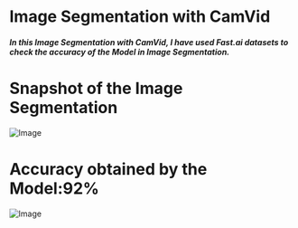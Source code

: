 # **Image Segmentation with CamVid**

##### In this Image Segmentation with CamVid, I have used Fast.ai datasets to check the accuracy of the Model in Image Segmentation.

# **Snapshot of the Image Segmentation**
![Image](https://res.cloudinary.com/dge89aqpc/image/upload/v1595413670/5_wweqyc.png)

# **Accuracy obtained by the Model:92%**
![Image](https://res.cloudinary.com/dge89aqpc/image/upload/v1595413682/6_brkyzr.png)
